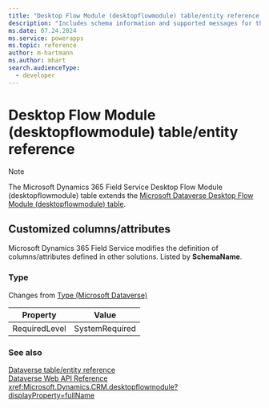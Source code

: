 ```yaml
---
title: "Desktop Flow Module (desktopflowmodule) table/entity reference (Microsoft Dynamics 365 Field Service)"
description: "Includes schema information and supported messages for the Desktop Flow Module (desktopflowmodule) table/entity with Microsoft Dynamics 365 Field Service."
ms.date: 07.24.2024
ms.service: powerapps
ms.topic: reference
author: m-hartmann
ms.author: mhart
search.audienceType: 
  - developer
---
```


# Desktop Flow Module (desktopflowmodule) table/entity reference



> [!NOTE]
> The Microsoft Dynamics 365 Field Service Desktop Flow Module (desktopflowmodule) table extends the [Microsoft Dataverse Desktop Flow Module (desktopflowmodule) table](/power-apps/developer/data-platform/reference/entities/desktopflowmodule).



## Customized columns/attributes

Microsoft Dynamics 365 Field Service modifies the definition of columns/attributes defined in other solutions. Listed by **SchemaName**.

### <a name="BKMK_Type"></a> Type

Changes from [Type (Microsoft Dataverse)](/power-apps/developer/data-platform/reference/entities/desktopflowmodule#BKMK_Type)

|Property|Value|
|---|---|
|RequiredLevel|SystemRequired|




### See also

[Dataverse table/entity reference](../about-entity-reference.md)  
[Dataverse Web API Reference](/power-apps/developer/data-platform/webapi/reference/about)   
<xref:Microsoft.Dynamics.CRM.desktopflowmodule?displayProperty=fullName>
